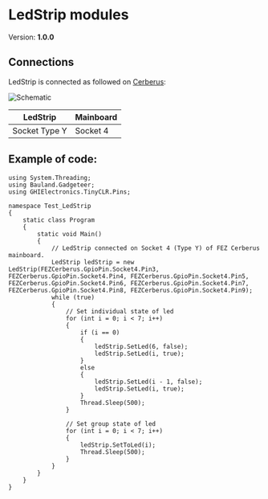 # LedStrip modules
Version: __1.0.0__

## Connections ##
LedStrip is connected as followed on [Cerberus](http://docs.ghielectronics.com/hardware/legacy_products/gadgeteer/fez_cerberus.html):

![Schematic](Gadgeteer-LedStrip-Cerberus.jpg)

LedStrip    | Mainboard
------------- | ----------
Socket Type Y | Socket 4

## Example of code:
```CSharp
using System.Threading;
using Bauland.Gadgeteer;
using GHIElectronics.TinyCLR.Pins;

namespace Test_LedStrip
{
    static class Program
    {
        static void Main()
        {
            // LedStrip connected on Socket 4 (Type Y) of FEZ Cerberus mainboard.
            LedStrip ledStrip = new LedStrip(FEZCerberus.GpioPin.Socket4.Pin3, FEZCerberus.GpioPin.Socket4.Pin4, FEZCerberus.GpioPin.Socket4.Pin5, FEZCerberus.GpioPin.Socket4.Pin6, FEZCerberus.GpioPin.Socket4.Pin7, FEZCerberus.GpioPin.Socket4.Pin8, FEZCerberus.GpioPin.Socket4.Pin9);
            while (true)
            {
                // Set individual state of led
                for (int i = 0; i < 7; i++)
                {
                    if (i == 0)
                    {
                        ledStrip.SetLed(6, false);
                        ledStrip.SetLed(i, true);
                    }
                    else
                    {
                        ledStrip.SetLed(i - 1, false);
                        ledStrip.SetLed(i, true);
                    }
                    Thread.Sleep(500);
                }

                // Set group state of led
                for (int i = 0; i < 7; i++)
                {
                    ledStrip.SetToLed(i);
                    Thread.Sleep(500);
                }
            }
        }
    }
}
```
